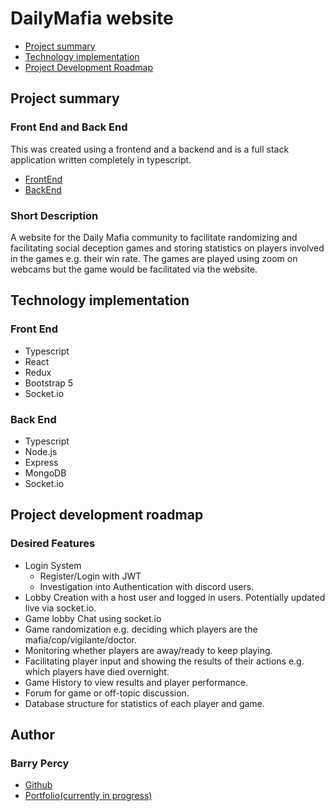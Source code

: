# DailyMafia website

- [Project summary](#project-summary)
- [Technology implementation](#technology-implementation)
- [Project Development Roadmap](#project-development-roadmap)

## Project summary

### Front End and Back End

This was created using a frontend and a backend and is a full stack application written completely in typescript.

- [FrontEnd](https://github.com/BarryPercy/dailymafia-frontend)
- [BackEnd](https://github.com/BarryPercy/dailymafia-backend)

### Short Description

A website for the Daily Mafia community to facilitate randomizing and facilitating social deception games and storing statistics on players involved in the games e.g. their win rate. The games are played using zoom on webcams but the game would be facilitated via the website.

## Technology implementation

### Front End

- Typescript
- React
- Redux
- Bootstrap 5
- Socket.io

### Back End

- Typescript
- Node.js
- Express
- MongoDB
- Socket.io


## Project development roadmap

### Desired Features

- Login System
  - Register/Login with JWT
  - Investigation into Authentication with discord users.
- Lobby Creation with a host user and logged in users. Potentially updated live via socket.io.
- Game lobby Chat using socket.io
- Game randomization e.g. deciding which players are the mafia/cop/vigilante/doctor.
- Monitoring whether players are away/ready to keep playing.
- Facilitating player input and showing the results of their actions e.g. which players have died overnight.
- Game History to view results and player performance.
- Forum for game or off-topic discussion.
- Database structure for statistics of each player and game.
## Author
### Barry Percy

- [Github](https://github.com/BarryPercy)
- [Portfolio(currently in progress)](https://barry-percy-portfolio.vercel.app/)

